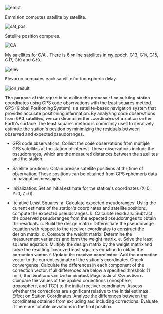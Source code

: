 ![emist](https://github.com/user-attachments/assets/a9c30724-2bdf-411c-ae8c-3fa2e37dde43)

Emmision computes satellite by satellite.

![sat_pos](https://github.com/user-attachments/assets/25983d99-8157-4f41-ad89-6ce04f113378)

Satellite position computes.

![CA](https://github.com/user-attachments/assets/288e456d-60f0-41df-9c8e-883f05d94f84)

My satellites for C/A . There is 6 online satellites in my epoch. G13, G14, G15, G17, G19 and G30.

![elev](https://github.com/user-attachments/assets/b3d72e05-4d4f-4105-94c1-1af39618d454)

Elevation computes each satellite for Ionospheric delay.

![ion_result](https://github.com/user-attachments/assets/01afa5a3-6b91-425f-9bff-56b80ee6caac)

The purpose of this report is to outline the process of calculating station coordinates using GPS code observations with the least squares method. GPS (Global Positioning System) is a satellite-based navigation system that provides accurate positioning information. By analyzing code observations from GPS satellites, we can determine the coordinates of a station on the Earth's surface. The least squares method is commonly used to iteratively estimate the station's position by minimizing the residuals between observed and expected pseudoranges.
- GPS code observations: Collect the code observations from multiple GPS satellites at the station of interest. These observations include the pseudoranges, which are the measured distances between the satellites and the station.
- Satellite positions: Obtain precise satellite positions at the time of observation. These positions can be obtained from GPS ephemeris data or navigation messages.
- Initialization: Set an initial estimate for the station's coordinates (X=0, Y=0, Z=0).

- Iterative Least Squares:
a. Calculate expected pseudoranges: Using the current estimate of the station's coordinates and satellite positions, compute the expected pseudoranges.
b. Calculate residuals: Subtract the observed pseudoranges from the expected pseudoranges to obtain the residuals.
c. Build the design matrix: Differentiate the pseudorange equation with respect to the receiver coordinates to construct the design matrix.
d. Compute the weight matrix: Determine the measurement variances and form the weight matrix.
e. Solve the least squares equation: Multiply the design matrix by the weight matrix and solve the resulting linearized least squares equation to obtain the correction vector.
f. Update the receiver coordinates: Add the correction vector to the current estimate of the station's coordinates.
Check convergence: Calculate the differences in each component of the correction vector. If all differences are below a specified threshold (1 mm), the iterations can be terminated.
Magnitude of Corrections: Compare the values of the applied corrections (ionosphere, troposphere, and TGD) to the initial receiver coordinates. Assess whether the corrections are significant relative to the initial estimate.
Effect on Station Coordinates: Analyze the differences between the coordinates obtained from excluding and including corrections. Evaluate if there are notable deviations in the final position.